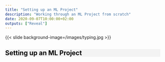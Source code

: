 ```yaml
---
title: "Setting up an ML Project"
description: "Working through an ML Project from scratch"
date: 2020-09-07T10:00:00+02:00
outputs: ["Reveal"]
---
```


{{< slide background-image=/images/typing.jpg >}}

<section style="background-color: #f2f2f2cf">
    <h1 style="color: black">Setting up an ML Project</h1>
</section>